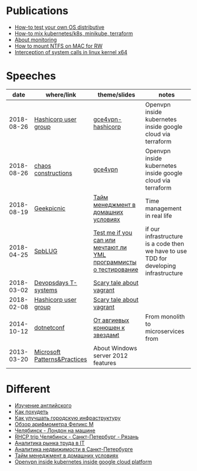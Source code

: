 # Publications

* [How-to test your own OS distributive](https://habr.com/post/342216/)
* [How-to mix kubernetes/k8s, minikube, terraform](https://habr.com/post/340884/)
* [About monitoring](https://habr.com/post/339330/)
* [How to mount NTFS on MAC for RW](https://habr.com/post/246517/)
* [Interception of system calls in linux kernel x64](https://habr.com/post/110369)

# Speeches

| date       | where/link | theme/slides | notes | 
|------------|-------|--------------|-------|
| 2018-08-26 | [Hashicorp user group](https://www.meetup.com/St-Petersburg-Russia-HashiCorp-User-Group/events/253644141/) | [gce4vpn-hashicorp](https://cloud.mail.ru/public/EEkM/jthv4Bv6d) | Openvpn inside kubernetes inside google cloud via terraform  | 
| 2018-08-26 | [chaos constructions](https://chaosconstructions.ru/) | [gce4vpn](https://cloud.mail.ru/public/gNZx/GqqMTbB61) | Openvpn inside kubernetes inside google cloud via terraform  | 
| 2018-08-19 | [Geekpicnic](https://vk.com/geekpicnicspb2018) | [Тайм менеджмент в домашних условиях](https://cloud.mail.ru/public/3c18/Uzx3QtU7X) | Time management in real life  | 
| 2018-04-25 | [SpbLUG](http://spblug.org/) | [Test me if you can или мечтают ли YML программисты о тестирование](https://cloud.mail.ru/public/2Rc8/EywUuHHp2) |  if our infrastructure is a code then we have to use TDD for developing infrastructure |
| 2018-03-02 | [Devopsdays T-systems](https://www.t-systems.com/) | [Scary tale about vagrant](https://habr.com/post/342216/) | |
| 2018-02-08 | [Hashicorp user group](https://www.meetup.com/St-Petersburg-Russia-HashiCorp-User-Group/events/247154437/) | [Scary tale about vagrant](https://habr.com/post/342216/) | |
| 2014-10-12 | [dotnetconf](http://dotnetconf.ru/materialy/monitoringandalerting) | [От авгиевых конюшен к звездамt](https://cloud.mail.ru/public/AQgP/pJKNrcbp2) | From monolith to microservices from |
| 2013-03-20 | [Microsoft Patterns&Practices](http://ineta.ru/MPPC/Meeting/2013-03-20-18-30) | About Windows server 2012 features |  |

# Different
* [Изучение английского](how-to-english.md)
* [Как похудеть](how-to-lose-weight.md)
* [Как улучшать городскую инфраструктуру](how-to-improve-your-town.md)
* [Обзор арифмометра Феликс М](https://habr.com/post/169629/)
* [Челябинск - Лондон на машине](http://autokadabra.ru/shouts/53220)
* [RHCP trip Челябинск - Санкт-Петербург - Рязань](http://autokadabra.ru/shouts/51038)
* [Аналитика рынка труда в IT](about-it.md)
* [Аналитика недвижимости в Санкт-Петербурге](about-aparts.md)
* [Тайм менеджмент в домашних условиях](tm.md)
* [Openvpn inside kubernetes inside google cloud platform](gce4vpn.md)
